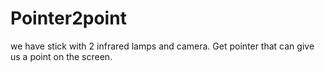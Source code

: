 # Pointer2point
we have stick with 2 infrared lamps and camera. Get pointer that can give us a point on the screen.
